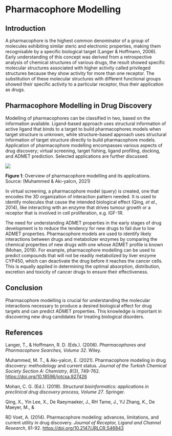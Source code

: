 <!--StartFragment-->

# **Pharmacophore Modelling**


## **Introduction**

A pharmacophore is the highest common denominator of a group of molecules exhibiting similar steric and electronic properties, making them recognisable by a specific biological target (Langer & Hoffmann, 2006). Early understanding of this concept was derived from a retrospective analysis of chemical structures of various drugs, the result showed specific molecular structures associated with higher activity called privileged structures because they show activity for more than one receptor. The substitution of these molecular structures with different functional groups showed their specific activity to a particular receptor, thus their application as drugs.


## **Pharmacophore Modelling in Drug Discovery**

Modelling of pharmacophores can be classified in two, based on the information available. Ligand-based approach uses structural information of active ligand that binds to a target to build pharmacophores models when target structure is unknown, while structure-based approach uses structural information of target structure directly to build pharmacophore models. Application of pharmacophore modelling encompasses various aspects of drug discovery; virtual screening, target fishing, ligand profiling, docking, and ADMET prediction. Selected applications are further discussed.

<!--StartFragment-->

![](https://lh7-rt.googleusercontent.com/docsz/AD_4nXcAk_pnjj77yj-ZjXhQwtljcFc3prYuRzAwd1-S5z5LD2bFq4x8Gq8WeF88PFoSJX96SA509cfHadDeUEp9i2mtSwJ04A-GuZ3ljDjy_ElK1fkvGfm9TZ6z2eNutgV28r9zIhJdRoyGveyh2MPL1BmWtOwk?key=7DX2DFZfyQGVTDBy5OzhFg)

**Figure 1**: Overview of pharmacophore modelling and its applications. Source: (Muhammed & Akı-yalcın, 2021)

In virtual screening, a pharmacophore model (query) is created, one that encodes the 3D organization of interaction pattern needed. It is used to identify molecules that cause the intended biological effect (Qing, _et al_., 2014), like interacting with an enzyme that drives tumour growth or a receptor that is involved in cell proliferation, e.g. IGF-1R.

The need for understanding ADMET properties in the early stages of drug development is to reduce the tendency for new drugs to fail due to low ADMET properties. Pharmacophore models are used to identify likely interactions between drugs and metabolizer enzymes by comparing the chemical properties of new drugs with one whose ADMET profile is known (Mohan, 2019). For example, pharmacophore modelling can be used to predict compounds that will not be readily metabolized by liver enzyme CYP450, which can deactivate the drug before it reaches the cancer cells. This is equally applied in determining the optimal absorption, distribution, excretion and toxicity of cancer drugs to ensure their effectiveness.


## **Conclusion**

Pharmacophore modelling is crucial for understanding the molecular interactions necessary to produce a desired biological effect for drug targets and can predict ADMET properties. This knowledge is important in discovering new drug candidates for treating biological disorders.


## **References**

Langer, T., & Hoffmann, R. D. (Eds.). (2006). _Pharmacophores and Pharmacophore Searches, Volume 32_. Wiley.

Muhammed, M. T., & Akı-yalcın, E. (2021). Pharmacophore modeling in drug discovery: methodology and current status. _Journal of the Turkish Chemical Society Section A: Chemistry_, _8_(3), 749-762. <https://doi.org/10.18596/jotcsa.927426> 

Mohan, C. G. (Ed.). (2019). _Structural bioinformatics: applications in preclinical drug discovery process, Volume 27_. Springer.

Qing, X., Yin Lee, X., De Raeymaeker, J., RH Tame, J., YJ Zhang, K., De Maeyer, M., & 

RD Voet, A. (2014). Pharmacophore modeling: advances, limitations, and current utility in drug discovery. _Journal of Receptor, Ligand and Channel Research_, 81-92. <https://doi.org/10.2147/JRLCR.S46843> 

<!--EndFragment-->

<!--EndFragment-->
